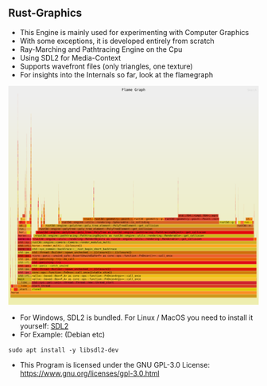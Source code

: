 ## Rust-Graphics
- This Engine is mainly used for experimenting with Computer Graphics
- With some exceptions, it is developed entirely from scratch
- Ray-Marching and Pathtracing Engine on the Cpu
- Using SDL2 for Media-Context
- Supports wavefront files (only triangles, one texture)
- For insights into the Internals so far, look at the flamegraph

![](./flamegraph.svg)

- For Windows, SDL2 is bundled. For Linux / MacOS you need to install it yourself:
[SDL2](http://www.libsdl.org/)
- For Example: (Debian etc)
```shell
sudo apt install -y libsdl2-dev
```
- This Program is licensed under the GNU GPL-3.0 License: https://www.gnu.org/licenses/gpl-3.0.html
